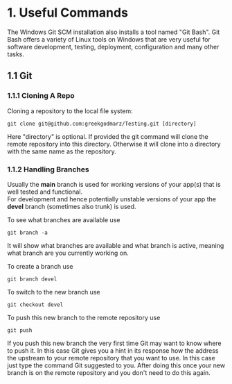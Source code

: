 # 1. Useful Commands

The Windows Git SCM installation also installs a tool named "Git Bash".
Git Bash offers a variety of Linux tools on Windows that are very useful for software development, testing, deployment, configuration and many other tasks.

## 1.1 Git

### 1.1.1 Cloning A Repo
Cloning a repository to the local file system:
```
git clone git@github.com:greekgodmarz/Testing.git [directory]
```
Here "directory" is optional. If provided the git command will clone the remote repository into this directory. Otherwise it will clone into a directory with the same name as the repository.

### 1.1.2 Handling Branches
Usually the **main** branch is used for working versions of your app(s) that is well tested and functional.  
For development and hence potentially unstable versions of your app the **devel** branch (sometimes also trunk) is used.

To see what branches are available use 
```
git branch -a
```
It will show what branches are available and what branch is active, meaning what branch are you currently working on.

To create a branch use
```
git branch devel
```

To switch to the new branch use
```
git checkout devel
```

To push this new branch to the remote repository use 
```
git push
```

If you push this new branch the very first time Git may want to know where to push it. In this case Git gives you a hint in its response how the address the upstream to your remote repository that you want to use.
In this case just type the command Git suggested to you. After doing this once your new branch is on the remote repository and you don't need to do this again.

 
